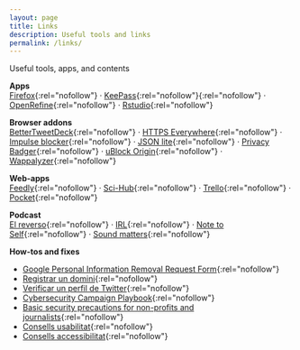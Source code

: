 ```yaml
---
layout: page
title: Links
description: Useful tools and links
permalink: /links/
---
```

<aside>Useful tools, apps, and contents</aside>  

**Apps**  
[Firefox](https://www.mozilla.org/en-US/firefox/new/){:rel="nofollow"} ·
[KeePass](https://keepass.info/){:rel="nofollow"}{:rel="nofollow"} ·
[OpenRefine](http://openrefine.org/){:rel="nofollow"} ·
[Rstudio](https://www.rstudio.com/){:rel="nofollow"}

**Browser addons**  
[BetterTweetDeck](https://better.tw/){:rel="nofollow"} · 
[HTTPS Everywhere](https://www.eff.org/https-everywhere){:rel="nofollow"} ·
[Impulse blocker](https://github.com/raicem/impulse-blocker){:rel="nofollow"} ·
[JSON lite](https://github.com/lauriro/json-lite){:rel="nofollow"} ·
[Privacy Badger](https://www.eff.org/privacybadger){:rel="nofollow"} ·
[uBlock Origin](https://github.com/gorhill/uBlock){:rel="nofollow"} ·
[Wappalyzer](https://www.wappalyzer.com/){:rel="nofollow"}

**Web-apps**  
[Feedly](https://feedly.com){:rel="nofollow"} ·
[Sci-Hub](https://sci-hub.tw/){:rel="nofollow"} ·
[Trello](https://trello.com){:rel="nofollow"} · 
[Pocket](https://app.getpocket.com/){:rel="nofollow"} 

**Podcast**  
[El reverso](https://www.m21radio.es/programas/el-reverso){:rel="nofollow"} ·
[IRL](https://irlpodcast.org/){:rel="nofollow"} ·
[Note to Self](https://www.wnycstudios.org/shows/notetoself){:rel="nofollow"} ·
[Sound matters](http://journal.beoplay.com/journal/sound-matters){:rel="nofollow"}

**How-tos and fixes**  
- [Google Personal Information Removal Request Form](https://www.google.com/webmasters/tools/legal-removal-request?complaint_type=rtbf){:rel="nofollow"}  
- [Registrar un domini](https://hover.com/03kaZTmW){:rel="nofollow"}  
- [Verificar un perfil de Twitter](https://verification.twitter.com/){:rel="nofollow"}  
- [Cybersecurity Campaign Playbook](https://www.belfercenter.org/cyberplaybook){:rel="nofollow"}  
- [Basic security precautions for non-profits and journalists](https://techsolidarity.org/resources/basic_security.htm){:rel="nofollow"}
- [Consells usabilitat](https://goodui.org/){:rel="nofollow"}  
- [Consells accessibilitat](https://github.com/UKHomeOffice/posters/tree/master/accessibility/dos-donts){:rel="nofollow"}  
  
